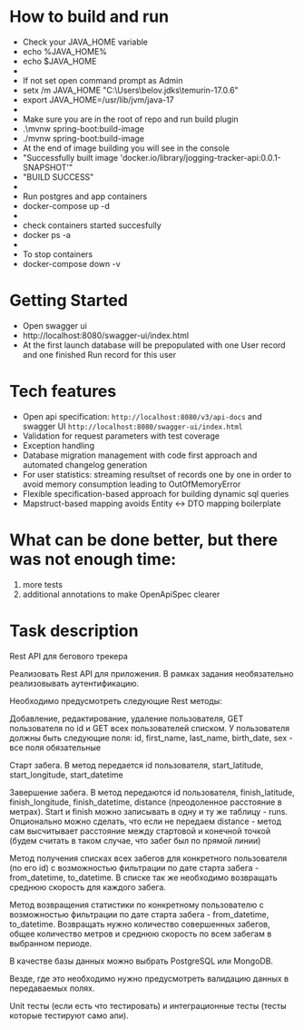 # How to build and run

* Check your JAVA_HOME variable
* echo %JAVA_HOME%
* echo $JAVA_HOME
* 
* If not set open command prompt as Admin 
* setx /m JAVA_HOME "C:\Users\belov\.jdks\temurin-17.0.6"
* export JAVA_HOME=/usr/lib/jvm/java-17
* 
* Make sure you are in the root of repo and run build plugin 
* .\mvnw spring-boot:build-image
* ./mvnw spring-boot:build-image
* At the end of image building you will see in the console
* "Successfully built image 'docker.io/library/jogging-tracker-api:0.0.1-SNAPSHOT'"
* "BUILD SUCCESS"
* 
* Run postgres and app containers
* docker-compose up -d
* 
* check containers started succesfully
* docker ps -a
*
* To stop containers
* docker-compose down -v

# Getting Started

* Open swagger ui
* http://localhost:8080/swagger-ui/index.html
* At the first launch database will be prepopulated with one User record and one finished Run record for this user

# Tech features
- Open api specification: `http://localhost:8080/v3/api-docs` and swagger UI `http://localhost:8080/swagger-ui/index.html`
- Validation for request parameters with test coverage
- Exception handling
- Database migration management with code first approach and automated changelog generation
- For user statistics: streaming resultset of records one by one in order to avoid memory consumption leading to OutOfMemoryError
- Flexible specification-based approach for building dynamic sql queries
- Mapstruct-based mapping avoids Entity <-> DTO mapping boilerplate
# What can be done better, but there was not enough time:
1) more tests
2) additional annotations to make OpenApiSpec clearer

# Task description
Rest API для бегового трекера

Реализовать Rest API для приложения. В рамках задания необязательно реализовывать аутентификацию.

Необходимо предусмотреть следующие Rest методы:

Добавление, редактирование, удаление пользователя, GET пользователя по id и GET всех пользователей списком. У пользователя должны быть следующие поля: id, first_name, last_name, birth_date, sex - все поля обязательные

Старт забега. В метод передается id пользователя, start_latitude, start_longitude, start_datetime

Завершение забега. В метод передаются id пользователя, finish_latitude, finish_longitude, finish_datetime, distance (преодоленное расстояние в метрах). Start и finish можно записывать в одну и ту же таблицу - runs. Опционально можно сделать, что если не передаем distance - метод сам высчитывает расстояние между стартовой и конечной точкой (будем считать в таком случае, что забег был по прямой линии)

Метод получения списках всех забегов для конкретного пользователя (по его id) с возможностью фильтрации по дате старта забега - from_datetime, to_datetime. В списке так же необходимо возвращать среднюю скорость для каждого забега.

Метод возвращения статистики по конкретному пользователю с возможностью фильтрации по дате старта забега - from_datetime, to_datetime. Возвращать нужно количество совершенных забегов, общее количество метров и среднюю скорость по всем забегам в выбранном периоде.



В качестве базы данных можно выбрать PostgreSQL или MongoDB.

Везде, где это необходимо нужно предусмотреть валидацию данных в передаваемых полях.

Unit тесты (если есть что тестировать) и интеграционные тесты (тесты которые тестируют само апи).